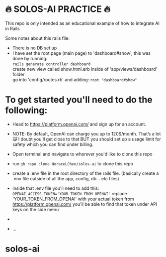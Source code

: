 #  :fire: SOLOS-AI PRACTICE  :fire:

This repo is only intended as an educational example of how to integrate AI in Rails

Some notes about this rails file:
* There is no DB set up
* I have set the root page (main page) to 'dashboard#show', this was done by running: <br />
```rails generate controller dashboard ``` <br />
create new view called show.html.erb inside of 'app/views/dashboard' folder <br />
  go into 'config/routes.rb' and adding: ```root "dashboard#show"```

# To get started you'll need to do the following:

* Head to https://platform.openai.com/ and sign up for an account.

* NOTE: By default, OpenAI can charge you up to 120$/month. That’s a lot 🙀 I doubt you'll get close to that BUT you should set up a usage limit for safety which you can find under billing.

* Open terminal and navigate to wherever you'd like to clone this repo

* run ```gh repo clone HoraceLChen/solos-ai``` to clone this repo

* create a .env file in the root directory of the rails file. (basically create a .env file outside of all the app, config, db... etc files)

* inside that .env file you'll need to add this: ```OPENAI_ACCESS_TOKEN='YOUR_TOKEN_FROM_OPENAI'``` replace 'YOUR_TOKEN_FROM_OPENAI' with your actual token from https://platform.openai.com/ you'll be able to find that token under API keys on the side menu

*

* ...
# solos-ai
